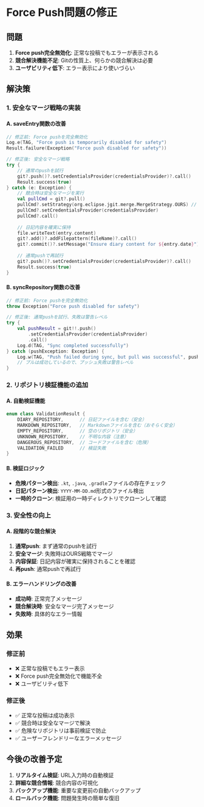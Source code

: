# Force Push問題の修正

## 問題
1. **Force push完全無効化**: 正常な投稿でもエラーが表示される
2. **競合解決機能不足**: Gitの性質上、何らかの競合解決は必要
3. **ユーザビリティ低下**: エラー表示により使いづらい

## 解決策

### 1. 安全なマージ戦略の実装

#### A. saveEntry関数の改善
```kotlin
// 修正前: Force pushを完全無効化
Log.e(TAG, "Force push is temporarily disabled for safety")
Result.failure(Exception("Force push disabled for safety"))

// 修正後: 安全なマージ戦略
try {
    // 通常のpushを試行
    git?.push()?.setCredentialsProvider(credentialsProvider)?.call()
    Result.success(true)
} catch (e: Exception) {
    // 競合時は安全なマージを実行
    val pullCmd = git?.pull()
    pullCmd?.setStrategy(org.eclipse.jgit.merge.MergeStrategy.OURS) // ローカル優先
    pullCmd?.setCredentialsProvider(credentialsProvider)
    pullCmd?.call()
    
    // 日記内容を確実に保持
    file.writeText(entry.content)
    git?.add()?.addFilepattern(fileName)?.call()
    git?.commit()?.setMessage("Ensure diary content for ${entry.date}")?.call()
    
    // 通常pushで再試行
    git?.push()?.setCredentialsProvider(credentialsProvider)?.call()
    Result.success(true)
}
```

#### B. syncRepository関数の改善
```kotlin
// 修正前: Force pushを完全無効化
throw Exception("Force push disabled for safety")

// 修正後: 通常pushを試行、失敗は警告レベル
try {
    val pushResult = git!!.push()
        .setCredentialsProvider(credentialsProvider)
        .call()
    Log.d(TAG, "Sync completed successfully")
} catch (pushException: Exception) {
    Log.w(TAG, "Push failed during sync, but pull was successful", pushException)
    // プルは成功しているので、プッシュ失敗は警告レベル
}
```

### 2. リポジトリ検証機能の追加

#### A. 自動検証機能
```kotlin
enum class ValidationResult {
    DIARY_REPOSITORY,      // 日記ファイルを含む（安全）
    MARKDOWN_REPOSITORY,   // Markdownファイルを含む（おそらく安全）
    EMPTY_REPOSITORY,      // 空のリポジトリ（安全）
    UNKNOWN_REPOSITORY,    // 不明な内容（注意）
    DANGEROUS_REPOSITORY,  // コードファイルを含む（危険）
    VALIDATION_FAILED      // 検証失敗
}
```

#### B. 検証ロジック
- **危険パターン検出**: `.kt`, `.java`, `.gradle`ファイルの存在チェック
- **日記パターン検出**: `YYYY-MM-DD.md`形式のファイル検出
- **一時的クローン**: 検証用の一時ディレクトリでクローンして確認

### 3. 安全性の向上

#### A. 段階的な競合解決
1. **通常push**: まず通常のpushを試行
2. **安全マージ**: 失敗時はOURS戦略でマージ
3. **内容保証**: 日記内容が確実に保持されることを確認
4. **再push**: 通常pushで再試行

#### B. エラーハンドリングの改善
- **成功時**: 正常完了メッセージ
- **競合解決時**: 安全なマージ完了メッセージ
- **失敗時**: 具体的なエラー情報

## 効果

### 修正前
- ❌ 正常な投稿でもエラー表示
- ❌ Force push完全無効化で機能不全
- ❌ ユーザビリティ低下

### 修正後
- ✅ 正常な投稿は成功表示
- ✅ 競合時は安全なマージで解決
- ✅ 危険なリポジトリは事前検証で防止
- ✅ ユーザーフレンドリーなエラーメッセージ

## 今後の改善予定
1. **リアルタイム検証**: URL入力時の自動検証
2. **詳細な競合情報**: 競合内容の可視化
3. **バックアップ機能**: 重要な変更前の自動バックアップ
4. **ロールバック機能**: 問題発生時の簡単な復旧
